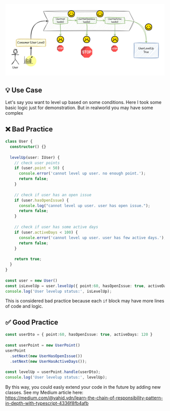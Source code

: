 ![chain-of-responsibility-cover](../../assets/chain-of-res.jpg)

## 💡 Use Case

Let's say you want to level up based on some conditions. Here I took some basic logic just for demonstration. But in realworld you may have some complex

## ❌ Bad Practice

```ts
class User {
  constructor() {}

  levelUp(user: IUser) {
    // check user points
    if (user.point < 50) {
      console.error('cannot level up user. no enough point.');
      return false;
    }

    // check if user has an open issue
    if (user.hasOpenIssue) {
      console.log("cannot level up user. user has open issue.");
      return false;
    }

    // check if user has some active days
    if (user.activeDays < 100) {
      console.error('cannot level up user. user has few active days.');
      return false;
    }

    return true;
  }
}

const user = new User()
const isLevelUp = user.levelUp({ point:60, hasOpenIssue: true, activeDays: 120 });
console.log('User levelup status:', isLevelUp);
```

This is considered bad practice because each `if` block may have more lines of code and logic.

## ✅ Good Practice

```ts
const userDto = { point:60, hasOpenIssue: true, activeDays: 120 }

const userPoint = new UserPoint()
userPoint
  .setNext(new UserHasOpenIssue())
  .setNext(new UserHasActiveDays());

const levelUp = userPoint.handle(userDto);
console.log('User levelup status:', levelUp);
```

By this way, you could easly extend your code in the future by adding new classes. See my Medium article here: https://medium.com/@vahid.vdn/learn-the-chain-of-responsibility-pattern-in-depth-with-typescript-4336f8fb4afb
